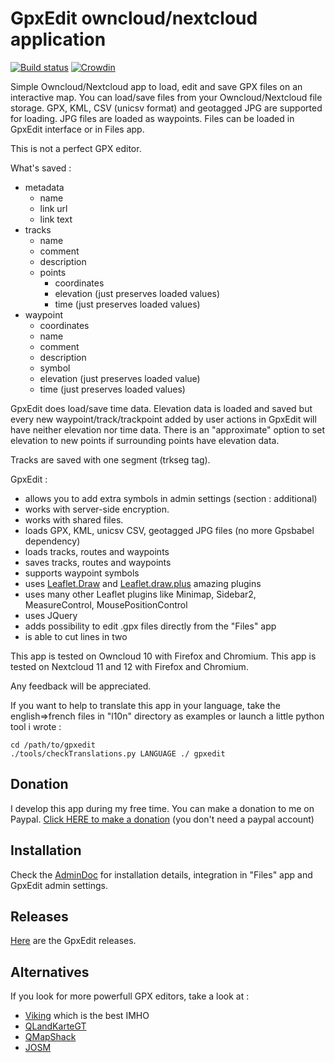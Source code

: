 # GpxEdit owncloud/nextcloud application

[![Build status](https://gitlab.com/eneiluj/gpxedit-oc/badges/master/build.svg)](https://gitlab.com/eneiluj/gpxedit-oc/commits/master)
[![Crowdin](https://d322cqt584bo4o.cloudfront.net/gpxedit/localized.svg)](https://crowdin.com/project/gpxedit)

Simple Owncloud/Nextcloud app to load, edit and save GPX files on an interactive map.
You can load/save files from your Owncloud/Nextcloud file storage.
GPX, KML, CSV (unicsv format) and geotagged JPG are supported for loading. JPG files are loaded as waypoints.
Files can be loaded in GpxEdit interface or in Files app.

This is not a perfect GPX editor.

What's saved :
- metadata
    - name
    - link url
    - link text
- tracks
    - name
    - comment
    - description
    - points
        - coordinates
        - elevation (just preserves loaded values)
        - time (just preserves loaded values)
- waypoint
    - coordinates
    - name
    - comment
    - description
    - symbol
    - elevation (just preserves loaded value)
    - time (just preserves loaded values)

GpxEdit does load/save time data.
Elevation data is loaded and saved but every new waypoint/track/trackpoint added by user actions in GpxEdit will have neither elevation nor time data.
There is an "approximate" option to set elevation to new points if surrounding points have elevation data.

Tracks are saved with one segment (trkseg tag).

GpxEdit :
- allows you to add extra symbols in admin settings (section : additional)
- works with server-side encryption.
- works with shared files.
- loads GPX, KML, unicsv CSV, geotagged JPG files (no more Gpsbabel dependency)
- loads tracks, routes and waypoints
- saves tracks, routes and waypoints
- supports waypoint symbols
- uses [Leaflet.Draw](https://github.com/Leaflet/Leaflet.draw) and [Leaflet.draw.plus](https://github.com/Dominique92/Leaflet.draw.plus) amazing plugins
- uses many other Leaflet plugins like Minimap, Sidebar2, MeasureControl, MousePositionControl
- uses JQuery
- adds possibility to edit .gpx files directly from the "Files" app
- is able to cut lines in two

This app is tested on Owncloud 10 with Firefox and Chromium.
This app is tested on Nextcloud 11 and 12 with Firefox and Chromium.

Any feedback will be appreciated.

If you want to help to translate this app in your language, take the english=>french files in "l10n" directory as examples
or launch a little python tool i wrote :

```
cd /path/to/gpxedit
./tools/checkTranslations.py LANGUAGE ./ gpxedit
```

## Donation

I develop this app during my free time. You can make a donation to me on Paypal. [Click HERE to make a donation](https://www.paypal.com/cgi-bin/webscr?cmd=_s-xclick&hosted_button_id=66PALMY8SF5JE) (you don't need a paypal account)

## Installation

Check the [AdminDoc](https://gitlab.com/eneiluj/gpxedit-oc/wikis/admindoc) for installation details, integration in "Files" app and GpxEdit admin settings.

## Releases

[Here](https://gitlab.com/eneiluj/gpxedit-oc/wikis/home#releases) are the GpxEdit releases.

## Alternatives

If you look for more powerfull GPX editors, take a look at :
- [Viking](https://sourceforge.net/projects/viking/) which is the best IMHO
- [QLandKarteGT](https://bitbucket.org/kiozen/qlandkarte-gt)
- [QMapShack](https://bitbucket.org/maproom/qmapshack/wiki/Home)
- [JOSM](https://josm.openstreetmap.de/)
